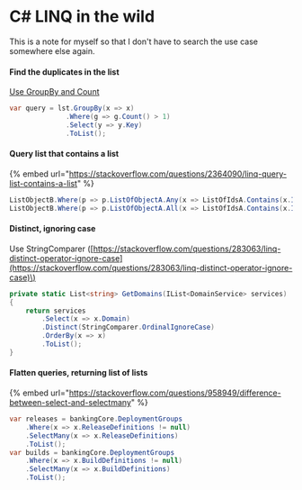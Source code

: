 # C\# LINQ in the wild

This is a note for myself so that I don't have to search the use case somewhere else again.

#### Find the duplicates in the list

[Use GroupBy and Count](https://stackoverflow.com/questions/18547354/c-sharp-linq-find-duplicates-in-list)

```csharp
var query = lst.GroupBy(x => x)
              .Where(g => g.Count() > 1)
              .Select(y => y.Key)
              .ToList();

```

#### Query list that contains a list

{% embed url="https://stackoverflow.com/questions/2364090/linq-query-list-contains-a-list" %}

```csharp
ListObjectB.Where(p => p.ListOfObjectA.Any(x => ListOfIdsA.Contains(x.Id)))
ListObjectB.Where(p => p.ListOfObjectA.All(x => ListOfIdsA.Contains(x.Id)))
```

#### Distinct, ignoring case

Use StringComparer \([https://stackoverflow.com/questions/283063/linq-distinct-operator-ignore-case](https://stackoverflow.com/questions/283063/linq-distinct-operator-ignore-case)\)

```csharp
private static List<string> GetDomains(IList<DomainService> services)
{
    return services
        .Select(x => x.Domain)
        .Distinct(StringComparer.OrdinalIgnoreCase)
        .OrderBy(x => x)
        .ToList();
}
```

#### Flatten queries, returning list of lists

{% embed url="https://stackoverflow.com/questions/958949/difference-between-select-and-selectmany" %}

```csharp
var releases = bankingCore.DeploymentGroups
    .Where(x => x.ReleaseDefinitions != null)
    .SelectMany(x => x.ReleaseDefinitions)
    .ToList();
var builds = bankingCore.DeploymentGroups
    .Where(x => x.BuildDefinitions != null)
    .SelectMany(x => x.BuildDefinitions)
    .ToList();
```



